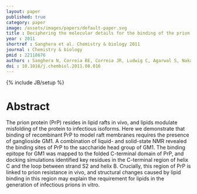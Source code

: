 ```yaml
---
layout: paper
published: true
category: paper
image: /assets/images/papers/default-paper.svg
title : Deciphering the molecular details for the binding of the prion protein to main ganglioside GM1 of neuronal membranes
year : 2011
shortref : Sanghera et al. Chemistry & biology 2011
journal : Chemistry & biology
pmid : 22118676
authors : Sanghera N, Correia BE, Correia JR, Ludwig C, Agarwal S, Nakamura HK, Kuwata K, Samain E, Gill AC, Bonev BB, Pinheiro TJ
doi : 10.1016/j.chembiol.2011.08.016
---
```

{% include JB/setup %}

# Abstract

The prion protein (PrP) resides in lipid rafts in vivo, and lipids modulate misfolding of the protein to infectious isoforms. Here we demonstrate that binding of recombinant PrP to model raft membranes requires the presence of ganglioside GM1. A combination of liquid- and solid-state NMR revealed the binding sites of PrP to the saccharide head group of GM1. The binding epitope for GM1 was mapped to the folded C-terminal domain of PrP, and docking simulations identified key residues in the C-terminal region of helix C and the loop between strand S2 and helix B. Crucially, this region of PrP is linked to prion resistance in vivo, and structural changes caused by lipid binding in this region may explain the requirement for lipids in the generation of infectious prions in vitro.